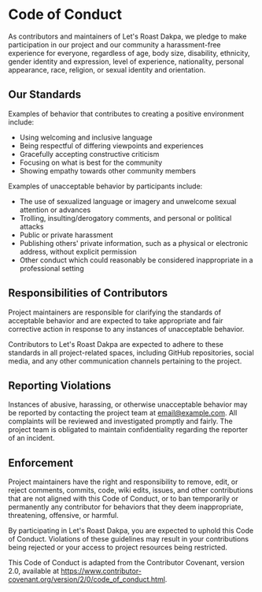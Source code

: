 # Code of Conduct

As contributors and maintainers of Let's Roast Dakpa, we pledge to make participation in our project and our community a harassment-free experience for everyone, regardless of age, body size, disability, ethnicity, gender identity and expression, level of experience, nationality, personal appearance, race, religion, or sexual identity and orientation.

## Our Standards

Examples of behavior that contributes to creating a positive environment include:

- Using welcoming and inclusive language
- Being respectful of differing viewpoints and experiences
- Gracefully accepting constructive criticism
- Focusing on what is best for the community
- Showing empathy towards other community members

Examples of unacceptable behavior by participants include:

- The use of sexualized language or imagery and unwelcome sexual attention or advances
- Trolling, insulting/derogatory comments, and personal or political attacks
- Public or private harassment
- Publishing others' private information, such as a physical or electronic address, without explicit permission
- Other conduct which could reasonably be considered inappropriate in a professional setting

## Responsibilities of Contributors

Project maintainers are responsible for clarifying the standards of acceptable behavior and are expected to take appropriate and fair corrective action in response to any instances of unacceptable behavior.

Contributors to Let's Roast Dakpa are expected to adhere to these standards in all project-related spaces, including GitHub repositories, social media, and any other communication channels pertaining to the project.

## Reporting Violations

Instances of abusive, harassing, or otherwise unacceptable behavior may be reported by contacting the project team at [email@example.com](mailto:email@example.com). All complaints will be reviewed and investigated promptly and fairly. The project team is obligated to maintain confidentiality regarding the reporter of an incident.

## Enforcement

Project maintainers have the right and responsibility to remove, edit, or reject comments, commits, code, wiki edits, issues, and other contributions that are not aligned with this Code of Conduct, or to ban temporarily or permanently any contributor for behaviors that they deem inappropriate, threatening, offensive, or harmful.

By participating in Let's Roast Dakpa, you are expected to uphold this Code of Conduct. Violations of these guidelines may result in your contributions being rejected or your access to project resources being restricted.

This Code of Conduct is adapted from the Contributor Covenant, version 2.0, available at https://www.contributor-covenant.org/version/2/0/code_of_conduct.html.

